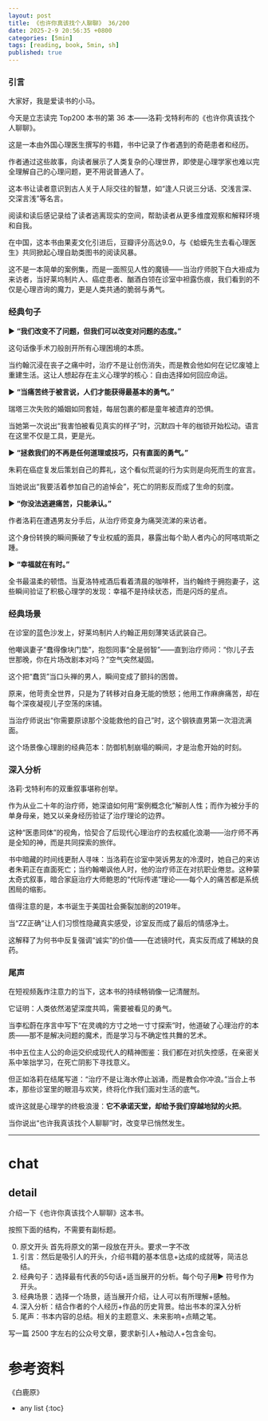 ```yaml
---
layout: post
title: 《也许你真该找个人聊聊》 36/200
date: 2025-2-9 20:56:35 +0800
categories: [5min]
tags: [reading, book, 5min, sh]
published: true
---
```



### 引言  

大家好，我是爱读书的小马。

今天是立志读完 Top200 本书的第 36 本——洛莉·戈特利布的《也许你真该找个人聊聊》。

这是一本由外国心理医生撰写的书籍，书中记录了作者遇到的奇葩患者和经历。

作者通过这些故事，向读者展示了人类复杂的心理世界，即使是心理学家也难以完全理解自己的心理问题，更不用说普通人了。

这本书让读者意识到古人关于人际交往的智慧，如“逢人只说三分话、交浅言深、交深言浅”等名言。

阅读和读后感记录给了读者逃离现实的空间，帮助读者从更多维度观察和解释环境和自我。

在中国，这本书由果麦文化引进后，豆瓣评分高达9.0，与《蛤蟆先生去看心理医生》共同掀起心理自助类图书的阅读风暴。

这不是一本简单的案例集，而是一面照见人性的魔镜——当治疗师脱下白大褂成为来访者，当好莱坞制片人、癌症患者、酗酒白领在诊室中袒露伤痕，我们看到的不仅是心理咨询的魔力，更是人类共通的脆弱与勇气。


### 经典句子

▶ **“我们改变不了问题，但我们可以改变对问题的态度。”**  

这句话像手术刀般剖开所有心理困境的本质。

当约翰沉浸在丧子之痛中时，治疗不是让创伤消失，而是教会他如何在记忆废墟上重建生活。这让人想起存在主义心理学的核心：自由选择如何回应命运。  

▶ **“当痛苦终于被言说，人们才能获得最基本的勇气。”**  

瑞塔三次失败的婚姻如同套娃，每层包裹的都是童年被遗弃的恐惧。

当她第一次说出“我害怕被看见真实的样子”时，沉默四十年的枷锁开始松动。语言在这里不仅是工具，更是光。  

▶ **“拯救我们的不再是任何道理或技巧，只有直面的勇气。”**  

朱莉在癌症复发后策划自己的葬礼，这个看似荒诞的行为实则是向死而生的宣言。

当她说出“我要活着参加自己的追悼会”，死亡的阴影反而成了生命的刻度。  

▶ **“你没法逃避痛苦，只能承认。”**  

作者洛莉在遭遇男友分手后，从治疗师变身为痛哭流涕的来访者。

这个身份转换的瞬间撕破了专业权威的面具，暴露出每个助人者内心的阿喀琉斯之踵。  

▶ **“幸福就在有时。”**  

全书最温柔的顿悟。当夏洛特戒酒后看着清晨的咖啡杯，当约翰终于拥抱妻子，这些瞬间验证了积极心理学的发现：幸福不是持续状态，而是闪烁的星点。  

### 经典场景 

在诊室的蓝色沙发上，好莱坞制片人约翰正用刻薄笑话武装自己。

他嘲讽妻子“蠢得像块门垫”，抱怨同事“全是弱智”——直到治疗师问：“你儿子去世那晚，你在片场改剧本对吗？”空气突然凝固。

这个把“蠢货”当口头禅的男人，瞬间变成了颤抖的困兽。

原来，他苛责全世界，只是为了转移对自身无能的愤怒；他用工作麻痹痛苦，却在每个深夜凝视儿子空荡的床铺。

当治疗师说出“你需要原谅那个没能救他的自己”时，这个钢铁直男第一次泪流满面。

这个场景像心理剧的经典范本：防御机制崩塌的瞬间，才是治愈开始的时刻。

### 深入分析 

洛莉·戈特利布的双重叙事堪称创举。

作为从业二十年的治疗师，她深谙如何用“案例概念化”解剖人性；而作为被分手的单身母亲，她又以亲身经历验证了治疗理论的边界。

这种“医患同体”的视角，恰契合了后现代心理治疗的去权威化浪潮——治疗师不再是全知的神，而是共同探索的旅伴。  

书中暗藏的时间线更耐人寻味：当洛莉在诊室中哭诉男友的冷漠时，她自己的来访者朱莉正在直面死亡；当约翰嘲讽他人时，他的治疗师正在对抗职业倦怠。这种蒙太奇式叙事，暗合家庭治疗大师鲍恩的“代际传递”理论——每个人的痛苦都是系统困局的缩影。  

值得注意的是，本书诞生于美国社会撕裂加剧的2019年。

当“ZZ正确”让人们习惯性隐藏真实感受，诊室反而成了最后的情感净土。

这解释了为何书中反复强调“诚实”的价值——在滤镜时代，真实反而成了稀缺的良药。

### 尾声 

在短视频轰炸注意力的当下，这本书的持续畅销像一记清醒剂。

它证明：人类依然渴望深度共鸣，需要被看见的勇气。

当李松蔚在序言中写下“在灵魂的方寸之地一寸寸探索”时，他道破了心理治疗的本质——那不是解决问题的魔术，而是学习与不确定性共舞的艺术。  

书中五位主人公的命运交织成现代人的精神图鉴：我们都在对抗失控感，在亲密关系中笨拙学习，在死亡阴影下寻找意义。

但正如洛莉在结尾写道：“治疗不是让海水停止汹涌，而是教会你冲浪。”当合上书本，那些诊室里的眼泪与欢笑，终将化作我们面对生活的底气。  

或许这就是心理学的终极浪漫：**它不承诺天堂，却给予我们穿越地狱的火把**。

当你说出“也许我真该找个人聊聊”时，改变早已悄然发生。


------------------------------------------------------------------------

# chat

## detail

介绍一下《也许你真该找个人聊聊》这本书。

按照下面的结构，不需要有副标题。

0. 原文开头 首先将原文的第一段放在开头。要求一字不改
1. 引言：然后是吸引人的开头，介绍书籍的基本信息+达成的成就等，简洁总结。
2. 经典句子：选择最有代表的5句话+适当展开的分析。每个句子用▶ 符号作为开头。
3. 经典场景：选择一个场景，适当展开介绍，让人可以有所理解+感触。
4. 深入分析：结合作者的个人经历+作品的历史背景。给出书本的深入分析
5. 尾声：书本内容的总结。相关的主题意义、未来影响+点睛之笔。

写一篇 2500 字左右的公众号文章，要求新引人+触动人+包含金句。


# 参考资料

 《白鹿原》

* any list
{:toc}